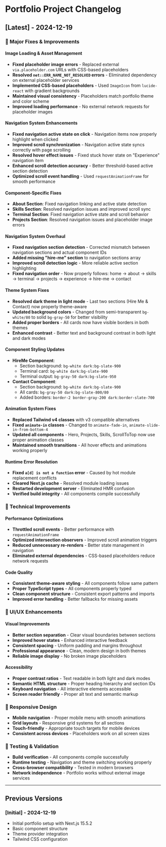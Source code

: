 # Portfolio Project Changelog

## [Latest] - 2024-12-19

### 🚀 Major Fixes & Improvements

#### Image Loading & Asset Management

- **Fixed placeholder image errors** - Replaced external `via.placeholder.com` URLs with CSS-based placeholders
- **Resolved `net::ERR_NAME_NOT_RESOLVED` errors** - Eliminated dependency on external placeholder services
- **Implemented CSS-based placeholders** - Used `ImageIcon` from `lucide-react` with gradient backgrounds
- **Maintained visual consistency** - Placeholders match portfolio theme and color scheme
- **Improved loading performance** - No external network requests for placeholder images

#### Navigation System Enhancements

- **Fixed navigation active state on click** - Navigation items now properly highlight when clicked
- **Improved scroll synchronization** - Navigation active state syncs correctly with page scrolling
- **Resolved hover effect issues** - Fixed stuck hover state on "Experience" navigation item
- **Enhanced scroll detection accuracy** - Better threshold-based active section detection
- **Optimized scroll event handling** - Used `requestAnimationFrame` for smooth performance

#### Component-Specific Fixes

- **About Section**: Fixed navigation linking and active state detection
- **Skills Section**: Resolved navigation issues and improved scroll sync
- **Terminal Section**: Fixed navigation active state and scroll behavior
- **Projects Section**: Resolved navigation issues and placeholder image errors

#### Navigation System Overhaul

- **Fixed navigation section detection** - Corrected mismatch between navigation sections and actual component IDs
- **Added missing "hire-me" section** to navigation sections array
- **Improved scroll detection logic** - More reliable active section highlighting
- **Fixed navigation order** - Now properly follows: home → about → skills → terminal → projects → experience → hire-me → contact

#### Theme System Fixes

- **Resolved dark theme in light mode** - Last two sections (Hire Me & Contact) now properly theme-aware
- **Updated background colors** - Changed from semi-transparent `bg-white/80` to solid `bg-gray-50` for better visibility
- **Added proper borders** - All cards now have visible borders in both themes
- **Enhanced contrast** - Better text and background contrast in both light and dark modes

#### Component Styling Updates

- **HireMe Component**:
  - Section background: `bg-white dark:bg-slate-900`
  - Terminal card: `bg-white dark:bg-slate-900`
  - Terminal output: `bg-gray-50 dark:bg-slate-950`
- **Contact Component**:
  - Section background: `bg-white dark:bg-slate-900`
  - All cards: `bg-gray-50 dark:bg-slate-800/80`
  - Added borders: `border-2 border-gray-200 dark:border-slate-700`

#### Animation System Fixes

- **Replaced Tailwind v4 classes** with v3 compatible alternatives
- **Fixed `animate-in` classes** - Changed to `animate-fade-in`, `animate-slide-in-from-bottom-4`
- **Updated all components** - Hero, Projects, Skills, ScrollToTop now use proper animation classes
- **Maintained smooth transitions** - All hover effects and animations working properly

#### Runtime Error Resolution

- **Fixed `a[d] is not a function` error** - Caused by hot module replacement conflicts
- **Cleared Next.js cache** - Resolved module loading issues
- **Restarted development server** - Eliminated HMR confusion
- **Verified build integrity** - All components compile successfully

### 🔧 Technical Improvements

#### Performance Optimizations

- **Throttled scroll events** - Better performance with `requestAnimationFrame`
- **Optimized intersection observers** - Improved scroll animation triggers
- **Reduced unnecessary re-renders** - Better state management in navigation
- **Eliminated external dependencies** - CSS-based placeholders reduce network requests

#### Code Quality

- **Consistent theme-aware styling** - All components follow same pattern
- **Proper TypeScript types** - All components properly typed
- **Clean component structure** - Consistent export patterns and imports
- **Improved error handling** - Better fallbacks for missing assets

### 🎨 UI/UX Enhancements

#### Visual Improvements

- **Better section separation** - Clear visual boundaries between sections
- **Improved hover states** - Enhanced interactive feedback
- **Consistent spacing** - Uniform padding and margins throughout
- **Professional appearance** - Clean, modern design in both themes
- **Reliable image display** - No broken image placeholders

#### Accessibility

- **Proper contrast ratios** - Text readable in both light and dark modes
- **Semantic HTML structure** - Proper heading hierarchy and section IDs
- **Keyboard navigation** - All interactive elements accessible
- **Screen reader friendly** - Proper alt text and semantic markup

### 📱 Responsive Design

- **Mobile navigation** - Proper mobile menu with smooth animations
- **Grid layouts** - Responsive grid systems for all sections
- **Touch-friendly** - Appropriate touch targets for mobile devices
- **Consistent across devices** - Placeholders work on all screen sizes

### 🧪 Testing & Validation

- **Build verification** - All components compile successfully
- **Runtime testing** - Navigation and theme switching working properly
- **Cross-browser compatibility** - Tested in modern browsers
- **Network independence** - Portfolio works without external image services

---

## Previous Versions

### [Initial] - 2024-12-19

- Initial portfolio setup with Next.js 15.5.2
- Basic component structure
- Theme provider integration
- Tailwind CSS configuration
